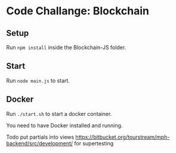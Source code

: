 # Code Challange: Blockchain

## Setup
Run `npm install` inside the Blockchain-JS folder.

## Start
Run `node main.js` to start.

## Docker
Run `./start.sh` to start a docker container.

You need to have Docker installed and running.


Todo
put partials into views
https://bitbucket.org/tourstream/mph-backend/src/development/ for supertesting